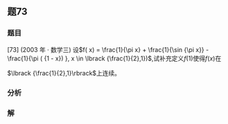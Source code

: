 ## 题73
### 题目
[73] (2003 年 · 数学三) 设$f( x)  = \frac{1}{\pi x} + \frac{1}{\sin {\pi x}} - \frac{1}{\pi ( {1 - x}) }, x \in  \lbrack  {\frac{1}{2},1})$,试补充定义$f( 1)$使得$f( x)$在

$\lbrack  {\frac{1}{2},1}\rbrack$上连续。
### 分析

### 解